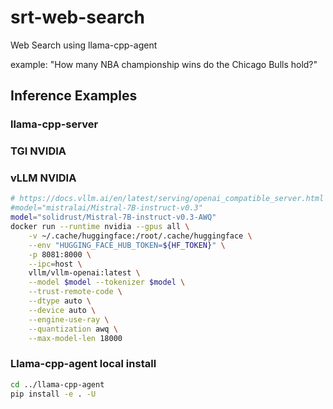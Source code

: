 # srt-web-search

Web Search using llama-cpp-agent

example: "How many NBA championship wins do the Chicago Bulls hold?"

## Inference Examples

### llama-cpp-server

### TGI NVIDIA

### vLLM NVIDIA

```bash
# https://docs.vllm.ai/en/latest/serving/openai_compatible_server.html
#model="mistralai/Mistral-7B-instruct-v0.3"
model="solidrust/Mistral-7B-instruct-v0.3-AWQ"
docker run --runtime nvidia --gpus all \
    -v ~/.cache/huggingface:/root/.cache/huggingface \
    --env "HUGGING_FACE_HUB_TOKEN=${HF_TOKEN}" \
    -p 8081:8000 \
    --ipc=host \
    vllm/vllm-openai:latest \
    --model $model --tokenizer $model \
    --trust-remote-code \
    --dtype auto \
    --device auto \
    --engine-use-ray \
    --quantization awq \
    --max-model-len 18000
```

### Llama-cpp-agent local install

```bash
cd ../llama-cpp-agent
pip install -e . -U
```